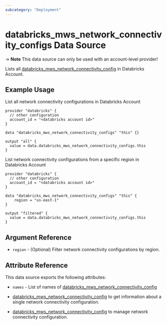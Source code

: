 ```yaml
---
subcategory: "Deployment"
---
```

# databricks_mws_network_connectivity_configs Data Source

-> **Note** This data source can only be used with an account-level provider!

Lists all [databricks_mws_network_connectivity_config](../resources/mws_network_connectivity_config.md) in Databricks Account.

## Example Usage

List all network connectivity configurations in Databricks Account

```hcl
provider "databricks" {
  // other configuration
  account_id = "<databricks account id>"
}

data "databricks_mws_network_connectivity_configs" "this" {}

output "all" {
  value = data.databricks_mws_network_connectivity_configs.this
}
```

List network connectivity configurations from a specific region in Databricks Account

```hcl
provider "databricks" {
  // other configuration
  account_id = "<databricks account id>"
}

data "databricks_mws_network_connectivity_configs" "this" {
    region = "us-east-1"
}

output "filtered" {
  value = data.databricks_mws_network_connectivity_configs.this
}
```

## Argument Reference

* `region` - (Optional) Filter network connectivity configurations by region.

## Attribute Reference

This data source exports the following attributes:

* `names` - List of names of [databricks_mws_network_connectivity_config](./databricks_mws_network_connectivity_config.md)

* [databricks_mws_network_connectivity_config](./mws_network_connectivity_config.md) to get information about a single network connectivity configuration.
* [databricks_mws_network_connectivity_config](../resources/mws_network_connectivity_config.md) to manage network connectivity configuration.
